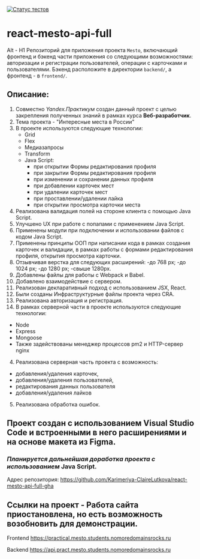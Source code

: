 [![Статус тестов](../../actions/workflows/tests.yml/badge.svg)](../../actions/workflows/tests.yml)

# react-mesto-api-full
Alt - H1
Репозиторий для приложения проекта `Mesto`, включающий фронтенд и бэкенд части приложения со следующими возможностями: авторизации и регистрации пользователей, операции с карточками и пользователями. Бэкенд расположите в директории `backend/`, а фронтенд - в `frontend/`. 
## Описание:
1. Совместно *Yandex.Практикум* создан данный проект с целью закрепления полученных знаний в рамках курса **Веб-разработчик**.
2. Тема проекта - "Интересные места в России"
3. В проекте используются следующие технологии:
   - Grid
   - Flex
   - Медиазапросы
   - Transform
   - Java Script:
     * при открытии Формы редактирования профиля
     * при закрытии Формы редактирования профиля
     * при изменении и сохранении данных профиля
     * при добавлении карточек мест
     * при удалении карточек мест
     * при проставлении/удалении лайка
     * при открытии просмотра карточки места
4. Реализована валидация полей на стороне клиента с помощью Java Script.
5. Улучшено UX при работе с попапами с применением Java Script.
6. Применены модули при подключении и использовании файлов с кодом Java Script.
7. Применены принципы ООП при написании кода в рамках создания карточек и валидации, в рамках работы с формами редактирования профиля, открытия просмотра карточки.
8. Отзывчивая верстка для следующих расширений:
    -до 768 px;
    -до 1024 px;
    -до 1280 px;
    -свыше 1280px.
9. Добавлены файлы для работы с Webpack и Babel.
10. Добавлено взаимодействие с сервером.
11. Реализован декларативный подход с использованием JSX, React.
12. Были созданы Инфраструктурные файлы проекта через CRA.
13. Реализована авторизация и регистрация.
14. В рамках серверной части в проекте используются следующие технологии:
  - Node
  - Express
  - Mongoose
  - Также задействованы менеджер процессов pm2 и HTTP-сервер nginx
4. Реализована серверная часть проекта с возможность:
  - добавления/удаления карточек,
  - добавления/удаления пользователей,
  - редактирования данных пользователя
  - добавления/удаления лайков
5. Реализована обработка ошибок.
   
## Проект создан с использованием Visual Studio Code  и встроенными в него расширениями и на основе макета из Figma.
### *Планируется дальнейшая доработка проекта с использованием* **Java Script**.

Адрес репозитория: https://github.com/Karimeriya-ClaireLutkova/react-mesto-api-full-gha

## Ссылки на проект - Работа сайта приостановлена, но есть возможность возобновить для демонстрации.

Frontend https://practical.mesto.students.nomoredomainsrocks.ru


Backend https://api.pract.mesto.students.nomoredomainsrocks.ru
